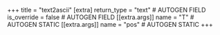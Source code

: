 +++
title = "text2ascii"
[extra]
return_type = "text" # AUTOGEN FIELD
is_override = false # AUTOGEN FIELD
[[extra.args]]
name = "T" # AUTOGEN STATIC
[[extra.args]]
name = "pos" # AUTOGEN STATIC
+++